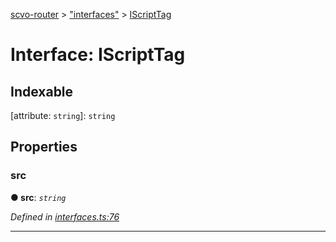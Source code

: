 [scvo-router](../README.md) > ["interfaces"](../modules/_interfaces_.md) > [IScriptTag](../interfaces/_interfaces_.iscripttag.md)



# Interface: IScriptTag

## Indexable

\[attribute: `string`\]:&nbsp;`string`

## Properties
<a id="src"></a>

###  src

**●  src**:  *`string`* 

*Defined in [interfaces.ts:76](https://github.com/scvodigital/scvo-router/blob/cdc78cf/src/interfaces.ts#L76)*





___


